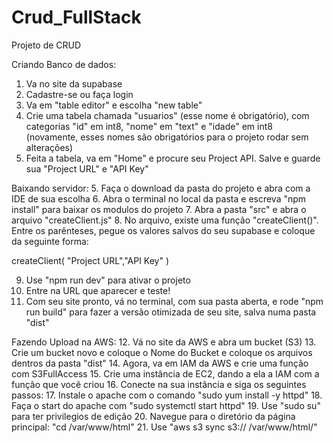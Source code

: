 # Crud_FullStack
Projeto de CRUD


Criando Banco de dados:
1. Va no site da supabase
2. Cadastre-se ou faça login
3. Va em "table editor" e escolha "new table"
4. Crie uma tabela chamada "usuarios" (esse nome é obrigatório), com categorias "id" em int8, "nome" em "text" e "idade" em int8 (novamente, esses nomes são obrigatórios para o projeto rodar sem alterações)
5. Feita a tabela, va em "Home" e procure seu Project API. Salve e guarde sua "Project URL" e "API Key"


Baixando servidor:
5. Faça o download da pasta do projeto e abra com a IDE de sua escolha
6. Abra o terminal no local da pasta e escreva "npm install" para baixar os modulos do projeto
7. Abra a pasta "src" e abra o arquivo "createClient.js"
8. No arquivo, existe uma função "createClient()". Entre os parênteses, pegue os valores salvos do seu supabase e coloque da seguinte forma:

createClient(
"Project URL","API Key"
)


9. Use "npm run dev" para ativar o projeto
10. Entre na URL que aparecer e teste!
11. Com seu site pronto, vá no terminal, com sua pasta aberta, e rode "npm run build" para fazer a versão otimizada de seu site, salva numa pasta "dist"



Fazendo Upload na AWS:
12. Vá no site da AWS e abra um bucket (S3)
13. Crie um bucket novo e coloque o Nome do Bucket e coloque os arquivos dentros da pasta "dist"
14. Agora, va em IAM da AWS e crie uma função com S3FullAccess
15. Crie uma instância de EC2, dando a ela a IAM com a função que você criou
16. Conecte na sua instância e siga os seguintes passos:
17. Instale o apache com o comando "sudo yum install -y httpd"
18. Faça o start do apache com "sudo systemctl start httpd"
19. Use "sudo su" para ter privilegios de edição
20. Navegue para o diretório da página principal: "cd /var/www/html"
21. Use "aws s3 sync s3://<nome-do-bucket> /var/www/html/"
